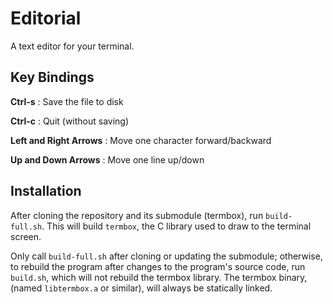 # Editorial

A text editor for your terminal.

## Key Bindings

**Ctrl-s** : Save the file to disk

**Ctrl-c** : Quit (without saving)

**Left and Right Arrows** : Move one character forward/backward

**Up and Down Arrows** : Move one line up/down

## Installation

After cloning the repository and its submodule (termbox), run `build-full.sh`.
This will build `termbox`, the C library used to draw to the terminal screen.

Only call `build-full.sh` after cloning or updating the submodule; otherwise,
to rebuild the program after changes to the program's source code, run
`build.sh`, which will not rebuild the termbox library. The termbox binary,
(named `libtermbox.a` or similar), will always be statically linked.
